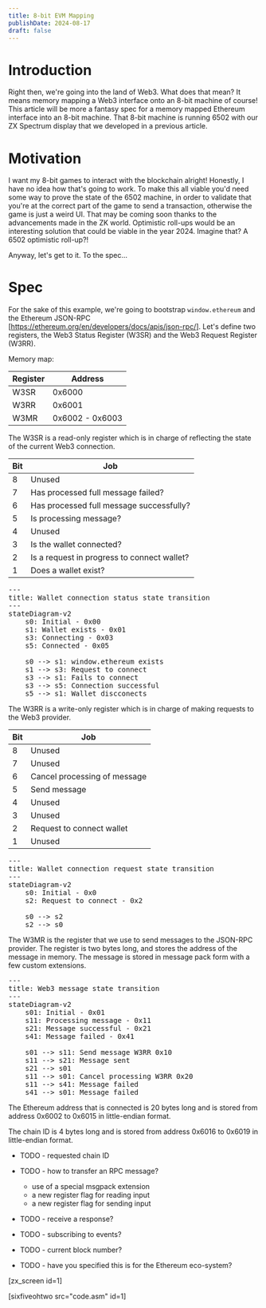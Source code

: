 ```yaml
---
title: 8-bit EVM Mapping
publishDate: 2024-08-17
draft: false
---
```


# Introduction

Right then, we're going into the land of Web3. What does that mean? It means
memory mapping a Web3 interface onto an 8-bit machine of course! This article
will be more a fantasy spec for a memory mapped Ethereum interface into an 8-bit
machine. That 8-bit machine is running 6502 with our ZX Spectrum display that we
developed in a previous article.

# Motivation

I want my 8-bit games to interact with the blockchain alright! Honestly, I have
no idea how that's going to work. To make this all viable you'd need some way to
prove the state of the 6502 machine, in order to validate that you're at the
correct part of the game to send a transaction, otherwise the game is just a
weird UI. That may be coming soon thanks to the advancements made in the ZK
world. Optimistic roll-ups would be an interesting solution that could be viable
in the year 2024. Imagine that? A 6502 optimistic roll-up?!

Anyway, let's get to it. To the spec...

# Spec

For the sake of this example, we're going to bootstrap `window.ethereum` and the
Ethereum JSON-RPC [https://ethereum.org/en/developers/docs/apis/json-rpc/].
Let's define two registers, the Web3 Status Register (W3SR) and the Web3 Request
Register (W3RR).

Memory map:

| Register | Address |
|----------|---------|
| W3SR     | 0x6000  |
| W3RR     | 0x6001  |
| W3MR     | 0x6002 - 0x6003  |

The W3SR is a read-only register which is in charge of reflecting the state of
the current Web3 connection.

| Bit | Job
|-----|---------
| 8   | Unused
| 7   | Has processed full message failed?
| 6   | Has processed full message successfully?
| 5   | Is processing message?
| 4   | Unused
| 3   | Is the wallet connected?
| 2   | Is a request in progress to connect wallet?
| 1   | Does a wallet exist?

<pre class="mermaid">
---
title: Wallet connection status state transition
---
stateDiagram-v2
    s0: Initial - 0x00
    s1: Wallet exists - 0x01
    s3: Connecting - 0x03
    s5: Connected - 0x05

    s0 --> s1: window.ethereum exists
    s1 --> s3: Request to connect
    s3 --> s1: Fails to connect
    s3 --> s5: Connection successful
    s5 --> s1: Wallet discconects
</pre>

The W3RR is a write-only register which is in charge of making requests to the
Web3 provider.

| Bit | Job
|-----|---------
| 8   | Unused
| 7   | Unused
| 6   | Cancel processing of message
| 5   | Send message
| 4   | Unused
| 3   | Unused
| 2   | Request to connect wallet
| 1   | Unused

<pre class="mermaid">
---
title: Wallet connection request state transition
---
stateDiagram-v2
    s0: Initial - 0x0
    s2: Request to connect - 0x2

    s0 --> s2
    s2 --> s0
</pre>

The W3MR is the register that we use to send messages to the JSON-RPC provider.
The register is two bytes long, and stores the address of the message in memory.
The message is stored in message pack form with a few custom extensions.

<pre class="mermaid">
---
title: Web3 message state transition
---
stateDiagram-v2
    s01: Initial - 0x01
    s11: Processing message - 0x11
    s21: Message successful - 0x21
    s41: Message failed - 0x41

    s01 --> s11: Send message W3RR 0x10
    s11 --> s21: Message sent
    s21 --> s01
    s11 --> s01: Cancel processing W3RR 0x20
    s11 --> s41: Message failed
    s41 --> s01: Message failed
</pre>

The Ethereum address that is connected is 20 bytes long and is stored from
address 0x6002 to 0x6015 in little-endian format.

The chain ID is 4 bytes long and is stored from address 0x6016 to 0x6019 in
little-endian format.

- TODO - requested chain ID

- TODO - how to transfer an RPC message?
    - use of a special msgpack extension
    - a new register flag for reading input
    - a new register flag for sending input
- TODO - receive a response?
- TODO - subscribing to events?
- TODO - current block number?

- TODO - have you specified this is for the Ethereum eco-system?

[zx_screen id=1]

[sixfiveohtwo src="code.asm" id=1]

